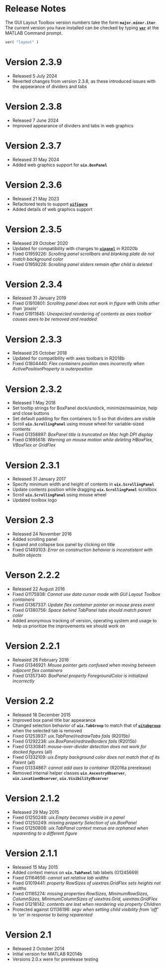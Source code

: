 
# **Release Notes**

The GUI Layout Toolbox version numbers take the form **`major.minor.iter`**. The current version you have installed can be checked by typing [**`ver`**](https://www.mathworks.com/help/matlab/ref/ver.html) at the MATLAB Command prompt.

```matlab
ver( "layout" ) 
```

# Version 2.3.9
- Released 5 July 2024
- Reverted changes from version 2.3.8, as these introduced issues with the appearance of dividers and tabs

# Version 2.3.8
-  Released 7 June 2024 
-  Improved appearance of dividers and tabs in web graphics 

# Version 2.3.7
-  Released 31 May 2024 
-  Added web graphics support for **`uix.BoxPanel`** 

# Version 2.3.6
-  Released 21 May 2023 
-  Refactored tests to support [**`uifigure`**](https://www.mathworks.com/help/matlab/ref/uifigure.html) 
-  Added details of web graphics support 

# **Version 2.3.5**
-  Released 29 October 2020 
-  Updated for compatibility with changes to [**`uipanel`**](https://www.mathworks.com/help/matlab/ref/uipanel.html) in R2020b 
-  Fixed G1959226: *Scrolling panel scrollbars and blanking plate do not match background color* 
-  Fixed G1959228: *Scrolling panel sliders remain after child is deleted* 

# Version 2.3.4
-  Released 31 January 2019 
-  Fixed G1910801: *Scrolling panel does not work in figure with Units other than 'pixels'* 
-  Fixed G1911845: *Unexpected reordering of contents as axes toolbar causes axes to be removed and readded* 

# Version 2.3.3
-  Released 25 October 2018 
-  Updated for compatibility with axes toolbars in R2018b 
-  Fixed G1804440: *Flex containers position axes incorrectly when ActivePositionProperty is outerposition* 

# Version 2.3.2
-  Released 1 May 2018 
-  Set tooltip strings for BoxPanel dock/undock, minimize/maximize, help and close buttons 
-  Set default padding for flex containers to 5 so that dividers are visible 
-  Scroll **`uix.ScrollingPanel`** using mouse wheel for variable\-sized contents 
-  Fixed G1358897: *BoxPanel title is truncated on Mac high DPI display* 
-  Fixed G1695618: *Warning on mouse motion while deleting HBoxFlex, VBoxFlex or GridFlex* 

# Version 2.3.1
-  Released 31 January 2017 
-  Specify minimum width and height of contents in **`uix.ScrollingPanel`** 
-  Update contents position while dragging **`uix.ScrollingPanel`** scrollbox 
-  Scroll **`uix.ScrollingPanel`** using mouse wheel 
-  Updated toolbox logo 

# Version 2.3
-  Released 24 November 2016 
-  Added scrolling panel 
-  Expand and collapse box panel by clicking on title 
-  Fixed G1493103: *Error on construction behavior is inconstistent with builtin objects* 

# Verson 2.2.2
-  Released 22 August 2016 
-  Fixed G1175938: *Cannot use data cursor mode with GUI Layout Toolbox containers* 
-  Fixed G1367337: *Update flex container pointer on mouse press event* 
-  Fixed G1380756: *Space behind TabPanel tabs should match parent color* 
-  Added anonymous tracking of version, operating system and usage to help us prioritize the improvements we should work on 

# Version 2.2.1
-  Released 26 February 2016 
-  Fixed G1346921: *Mouse pointer gets confused when moving between adjacent flex containers* 
-  Fixed G1357340: *BoxPanel property ForegroundColor is initialized incorrectly* 

# Version 2.2
-  Released 18 December 2015 
-  Improved box panel title bar appearance 
-  Changed selection behavior of **`uix.TabGroup`** to match that of [**`uitabgroup`**](https://www.mathworks.com/help/matlab/ref/uitabgroup.html) when the selected tab is removed 
-  Fixed G1253937:  *uix.TabPanel/redrawTabs fails* (R2015b) 
-  Fixed G1292238: *uix.BoxPanel/redrawBorders fails* (R2015b) 
-  Fixed G1330841: *mouse\-over\-divider detection does not work for docked figures* (all) 
-  Fixed G1332109: *uix.Empty background color does not match that of its Parent* (all) 
-  Fixed G1334867:  *cannot add axes to container* (R2016a prerelease) 
-  Removed internal helper classes **`uix.AncestryObserver`**, **`uix.LocationObserver`**, **`uix.VisibilityObserver`** 

# Version 2.1.2
-  Released 29 May 2015 
-  Fixed G1250248: *uix.Empty becomes visible in a panel* 
-  Fixed G1250249: *missing property Selection of uix.BoxPanel* 
-  Fixed G1250808: *uix.TabPanel context menus are orphaned when reparenting to a different figure* 

# Version 2.1.1
-  Released 15 May 2015 
-  Added context menus on **`uix.TabPanel`** tab labels (G1245669) 
-  Fixed G1164656: *cannot set relative tab widths* 
-  Fixed G1019441: *property RowSizes of uiextras.GridFlex sets heights not widths* 
-  Fixed G1165274: *missing properties RowSizes, MinimumRowSizes, ColumnSizes, MinimumColumnSizes of uiextras.Grid, uiextras.GridFlex* 
-  Fixed G1218142: *contents are lost when reordering via property Children* 
-  Protected against G1136196: *segv when setting child visibility from 'off' to 'on' in response to being reparented* 

# Version 2.1
-  Released 2 October 2014 
-  Initial version for MATLAB R2014b 
-  Versions 2.0.x were for prerelease testing 
